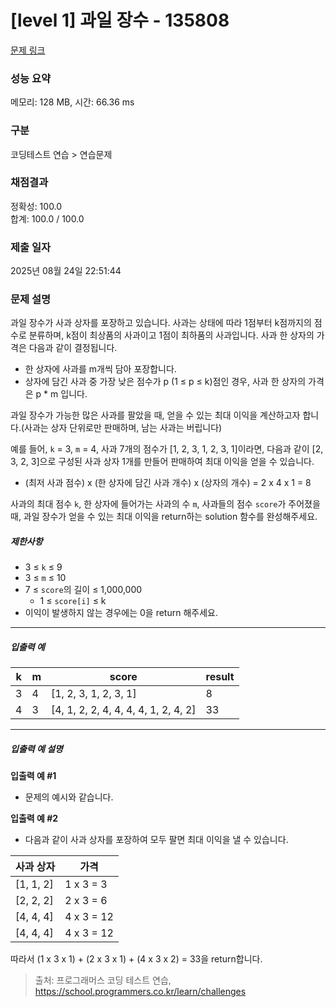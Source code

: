 # [level 1] 과일 장수 - 135808 

[문제 링크](https://school.programmers.co.kr/learn/courses/30/lessons/135808) 

### 성능 요약

메모리: 128 MB, 시간: 66.36 ms

### 구분

코딩테스트 연습 > 연습문제

### 채점결과

정확성: 100.0<br/>합계: 100.0 / 100.0

### 제출 일자

2025년 08월 24일 22:51:44

### 문제 설명

<p>과일 장수가 사과 상자를 포장하고 있습니다. 사과는 상태에 따라 1점부터 k점까지의 점수로 분류하며, k점이 최상품의 사과이고 1점이 최하품의 사과입니다. 사과 한 상자의 가격은 다음과 같이 결정됩니다.</p>

<ul>
<li>한 상자에 사과를 m개씩 담아 포장합니다.</li>
<li>상자에 담긴 사과 중 가장 낮은 점수가 p (1 ≤ p ≤ k)점인 경우, 사과 한 상자의 가격은 p * m 입니다.</li>
</ul>

<p>과일 장수가 가능한 많은 사과를 팔았을 때, 얻을 수 있는 최대 이익을 계산하고자 합니다.(사과는 상자 단위로만 판매하며, 남는 사과는 버립니다)</p>

<p>예를 들어, <code>k</code> = 3, <code>m</code> = 4, 사과 7개의 점수가 [1, 2, 3, 1, 2, 3, 1]이라면, 다음과 같이 [2, 3, 2, 3]으로 구성된 사과 상자 1개를 만들어 판매하여 최대 이익을 얻을 수 있습니다.</p>

<ul>
<li>(최저 사과 점수) x (한 상자에 담긴 사과 개수) x (상자의 개수) = 2 x 4 x 1 = 8</li>
</ul>

<p>사과의 최대 점수 <code>k</code>, 한 상자에 들어가는 사과의 수 <code>m</code>, 사과들의 점수 <code>score</code>가 주어졌을 때, 과일 장수가 얻을 수 있는 최대 이익을 return하는 solution 함수를 완성해주세요.</p>

<h5>제한사항</h5>

<ul>
<li>3 ≤ <code>k</code> ≤ 9</li>
<li>3 ≤ <code>m</code> ≤ 10</li>
<li>7 ≤ <code>score</code>의 길이 ≤ 1,000,000

<ul>
<li>1 ≤ <code>score[i]</code> ≤ k</li>
</ul></li>
<li>이익이 발생하지 않는 경우에는 0을 return 해주세요.</li>
</ul>

<hr>

<h5>입출력 예</h5>
<table class="table">
        <thead><tr>
<th>k</th>
<th>m</th>
<th>score</th>
<th>result</th>
</tr>
</thead>
        <tbody><tr>
<td>3</td>
<td>4</td>
<td>[1, 2, 3, 1, 2, 3, 1]</td>
<td>8</td>
</tr>
<tr>
<td>4</td>
<td>3</td>
<td>[4, 1, 2, 2, 4, 4, 4, 4, 1, 2, 4, 2]</td>
<td>33</td>
</tr>
</tbody>
      </table>
<hr>

<h5>입출력 예 설명</h5>

<p><strong>입출력 예 #1</strong></p>

<ul>
<li>문제의 예시와 같습니다.</li>
</ul>

<p><strong>입출력 예 #2</strong></p>

<ul>
<li>다음과 같이 사과 상자를 포장하여 모두 팔면 최대 이익을 낼 수 있습니다.</li>
</ul>
<table class="table">
        <thead><tr>
<th>사과 상자</th>
<th>가격</th>
</tr>
</thead>
        <tbody><tr>
<td>[1, 1, 2]</td>
<td>1 x 3 = 3</td>
</tr>
<tr>
<td>[2, 2, 2]</td>
<td>2 x 3 = 6</td>
</tr>
<tr>
<td>[4, 4, 4]</td>
<td>4 x 3 = 12</td>
</tr>
<tr>
<td>[4, 4, 4]</td>
<td>4 x 3 = 12</td>
</tr>
</tbody>
      </table>
<p>따라서 (1 x 3 x 1) + (2 x 3 x 1) + (4 x 3 x 2) = 33을 return합니다.</p>


> 출처: 프로그래머스 코딩 테스트 연습, https://school.programmers.co.kr/learn/challenges